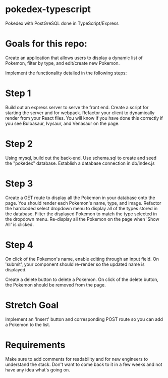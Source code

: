 # pokedex-typescript

Pokedex with PostGreSQL done in TypeScript/Express

# Goals for this repo:

Create an application that allows users to display a dynamic list of Pokemon, filter by type, and edit/create new Pokemon.

Implement the functionality detailed in the following steps:

# Step 1

Build out an express server to serve the front end.
Create a script for starting the server and for webpack.
Refactor your client to dynamically render from your React files.
You will know if you have done this correctly if you see Bulbasaur, Ivysaur, and Venasaur on the page.

# Step 2

Using mysql, build out the back-end. Use schema.sql to create and seed the "pokedex" database.
Establish a database connection in db/index.js

# Step 3

Create a GET route to display all the Pokemon in your database onto the page. You should render each Pokemon's name, type, and image.
Refactor the hardcoded select dropdown menu to display all of the types stored in the database.
Filter the displayed Pokemon to match the type selected in the dropdown menu.
Re-display all the Pokemon on the page when 'Show All' is clicked.

# Step 4

On click of the Pokemon's name, enable editing through an input field. On 'submit', your component should re-render so the updated name is displayed.

Create a delete button to delete a Pokemon. On click of the delete button, the Pokemon should be removed from the page.

# Stretch Goal

Implement an 'Insert' button and corresponding POST route so you can add a Pokemon to the list.

# Requirements

Make sure to add comments for readability and for new engineers to understand the stack. Don't want to come back to it in a few weeks and not have any idea what's going on.
